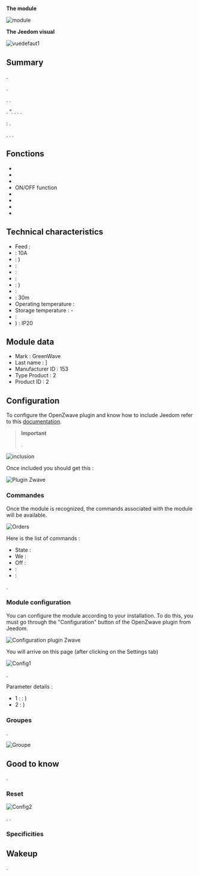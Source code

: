 # 

**The module**

![module](images/greenwave.Powernode1/module.jpg)

**The Jeedom visual**

![vuedefaut1](images/greenwave.Powernode1/vuedefaut1.jpg)

## Summary

.

.

. .

.  ". . . .

 : .

. . .

## Fonctions

-   
-   
-   
-   ON/OFF function
-   
-   
-   
-   

## Technical characteristics

-   Feed : 
-    : 10A
-    : )
-    : 
-    : 
-    : 
-    : )
-    : 
-    : 30m
-   Operating temperature : 
-   Storage temperature : -
-    : 
-   ) : IP20

## Module data

-   Mark : GreenWave
-   Last name : ]
-   Manufacturer ID : 153
-   Type Product : 2
-   Product ID : 2

## Configuration

To configure the OpenZwave plugin and know how to include Jeedom refer to this [documentation](https://doc.jeedom.com/en_US/plugins/automation%20protocol/openzwave/).

> **Important**
>
> .

![inclusion](images/greenwave.Powernode1/inclusion.jpg)

Once included you should get this :

![Plugin Zwave](images/greenwave.Powernode1/information.jpg)

### Commandes

Once the module is recognized, the commands associated with the module will be available.

![Orders](images/greenwave.Powernode1/commandes.jpg)

Here is the list of commands :

-   State : 
-   We : 
-   Off : 
-    : 
-    : 

.

### Module configuration

You can configure the module according to your installation. To do this, you must go through the "Configuration" button of the OpenZwave plugin from Jeedom.

![Configuration plugin Zwave](images/plugin/bouton_configuration.jpg)

You will arrive on this page (after clicking on the Settings tab)

![Config1](images/greenwave.Powernode1/config1.jpg)

.

Parameter details :

-   1 :  : )
-   2 : )

### Groupes

.

![Groupe](images/greenwave.Powernode1/groupe.jpg)

## Good to know

.

### Reset

![Config2](images/greenwave.Powernode1/config2.jpg)

. .

### Specificities

## Wakeup

.
